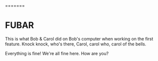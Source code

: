 
=======
# FUBAR

This is what Bob & Carol did on Bob's computer when working on the first feature. Knock knock, who's there, Carol, carol who, carol of the bells.

Everything is fine! We're all fine here. How are you?
